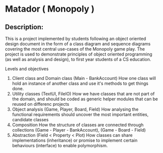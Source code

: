 # Matador ( Monopoly )

## Description:
This is a project implemented by students following an object oriented design document in the form of a class diagram and sequence diagrams covering the most central use-cases of the Monopoly game play.
The project is used to demonstrate principles of object oriented programming (as well as analysis and design), to first year students of a CS education.


Levels and objectives
1. Client class and Domain class (Main - BankAccount)
How one class will hold an instance of another class and use it's methods to get things done.
2. Utility classes (TextUI, FileIO)
How we have classes that are not part of the domain, and should be coded as generic helper modules that can be reused on differenc projects
3. Object analysis (Game, Player, Board, Field)
How analysing the functional requirements should uncover the most important entities, candidate classes  
4. Composition 
How the structure of classes are connected through collections (Game - Player - BankAccount), (Game - Board - Field)
5. Abstraction (Field < Property < Plot)
How classes can share implementations (inheritance) or promise to implement certain behaviours (interface) to enable polymorphism.
